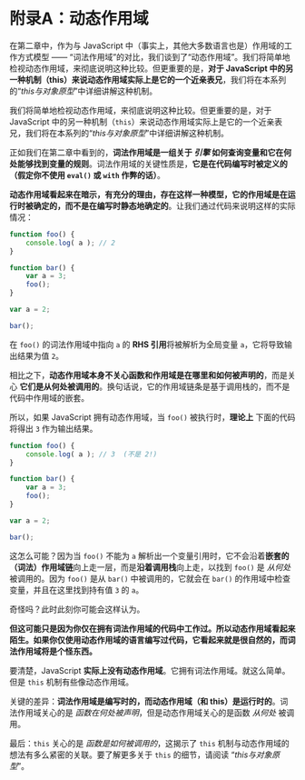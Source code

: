 # 附录A：动态作用域

在第二章中，作为与 JavaScript 中（事实上，其他大多数语言也是）作用域的工作方式模型 —— “词法作用域”的对比，我们谈到了“动态作用域”。我们将简单地检视动态作用域，来彻底说明这种比较。但更重要的是，**对于 JavaScript 中的另一种机制（this）来说动态作用域实际上是它的一个近亲表兄**，我们将在本系列的“*this与对象原型*”中详细讲解这种机制。

我们将简单地检视动态作用域，来彻底说明这种比较。但更重要的是，对于 JavaScript 中的另一种机制（`this`）来说动态作用域实际上是它的一个近亲表兄，我们将在本系列的“*this与对象原型*”中详细讲解这种机制。

正如我们在第二章中看到的，**词法作用域是一组关于 *引擎* 如何查询变量和它在何处能够找到变量的规则**。词法作用域的关键性质是，**它是在代码编写时被定义的（假定你不使用 `eval()` 或 `with` 作弊的话）**。

**动态作用域看起来在暗示，有充分的理由，存在这样一种模型，它的作用域是在运行时被确定的，而不是在编写时静态地确定的**。让我们通过代码来说明这样的实际情况：

```js
function foo() {
	console.log( a ); // 2
}

function bar() {
	var a = 3;
	foo();
}

var a = 2;

bar();
```

在 `foo()` 的词法作用域中指向 `a` 的 **RHS 引用**将被解析为全局变量 `a`，它将导致输出结果为值 `2`。

相比之下，**动态作用域本身不关心函数和作用域是在哪里和如何被声明的**，而是关心 **它们是从何处被调用的**。换句话说，它的作用域链条是基于调用栈的，而不是代码中作用域的嵌套。

所以，如果 JavaScript 拥有动态作用域，当 `foo()` 被执行时，**理论上** 下面的代码将得出 `3` 作为输出结果。

```js
function foo() {
	console.log( a ); // 3  (不是 2!)
}

function bar() {
	var a = 3;
	foo();
}

var a = 2;

bar();
```

这怎么可能？因为当 `foo()` 不能为 `a` 解析出一个变量引用时，它不会沿着**嵌套的（词法）作用域链**向上走一层，而是**沿着调用栈**向上走，以找到 `foo()` 是 *从何处* 被调用的。因为 `foo()` 是从 `bar()` 中被调用的，它就会在 `bar()` 的作用域中检查变量，并且在这里找到持有值 `3` 的 `a`。

奇怪吗？此时此刻你可能会这样认为。

**但这可能只是因为你仅在拥有词法作用域的代码中工作过。所以动态作用域看起来陌生。如果你仅使用动态作用域的语言编写过代码，它看起来就是很自然的，而词法作用域将是个怪东西。**

要清楚，JavaScript **实际上没有动态作用域**。它拥有词法作用域。就这么简单。但是 `this` 机制有些像动态作用域。

关键的差异：**词法作用域是编写时的，而动态作用域（和 this）是运行时的**。词法作用域关心的是 *函数在何处被声明*，但是动态作用域关心的是函数 *从何处* 被调用。

最后：`this` 关心的是 *函数是如何被调用的*，这揭示了 `this` 机制与动态作用域的想法有多么紧密的关联。要了解更多关于 `this` 的细节，请阅读 “*this与对象原型*”。